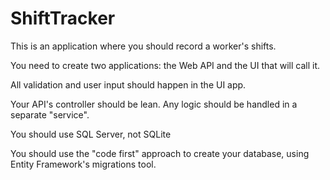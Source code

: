 # ShiftTracker

This is an application where you should record a worker's shifts.

You need to create two applications: the Web API and the UI that will call it.

All validation and user input should happen in the UI app.

Your API's controller should be lean. Any logic should be handled in a separate "service".

You should use SQL Server, not SQLite

You should use the "code first" approach to create your database, using Entity Framework's migrations tool.
